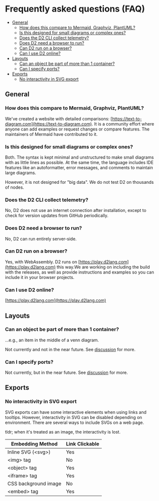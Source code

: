 # Frequently asked questions (FAQ)

* [General](#general)
  + [How does this compare to Mermaid, Graphviz, PlantUML?](#how-does-this-compare-to-mermaid-graphviz-plantuml)
  + [Is this designed for small diagrams or complex ones?](#is-this-designed-for-small-diagrams-or-complex-ones)
  + [Does the D2 CLI collect telemetry?](#does-the-d2-cli-collect-telemetry)
  + [Does D2 need a browser to run?](#does-d2-need-a-browser-to-run)
  + [Can D2 run on a browser?](#can-d2-run-on-a-browser)
  + [Can I use D2 online?](#can-i-use-d2-online)
* [Layouts](#layouts)
  + [Can an object be part of more than 1 container?](#can-an-object-be-part-of-more-than-1-container)
  + [Can I specify ports?](#can-i-specify-ports)
* [Exports](#exports)
  + [No interactivity in SVG export](#no-interactivity-in-svg-export)

## General

### How does this compare to Mermaid, Graphviz, PlantUML?

We've created a website with detailed comparisons:
[https://text-to-diagram.com](https://text-to-diagram.com). It is a community effort where
anyone can add examples or request changes or compare features. The maintainers of Mermaid
have contributed to it.

### Is this designed for small diagrams or complex ones?

Both. The syntax is kept minimal and unstructured to make small diagrams with as little
lines as possible. At the same time, the language includes IDE features like an
autoformatter, error messages, and comments to maintain large diagrams.

However, it is not designed for "big data". We do not test D2 on thousands of nodes.

### Does the D2 CLI collect telemetry?

No, D2 does not use an internet connection after installation, except to check for version
updates from GitHub periodically.

### Does D2 need a browser to run?

No, D2 can run entirely server-side.

### Can D2 run on a browser?

Yes, with WebAssembly. D2 runs on [https://play.d2lang.com](https://play.d2lang.com) this
way.We are working on including the build with the releases, as well as provide
instructions and examples so you can include it in your browser projects.

### Can I use D2 online?

[https://play.d2lang.com](https://play.d2lang.com)

## Layouts

### Can an object be part of more than 1 container?

...e.g., an item in the middle of a venn diagram.

Not currently and not in the near future. See
[discussion](https://github.com/terrastruct/d2/discussions/328) for more.

### Can I specify ports?

Not currently, but in the near future. See
[discussion](https://github.com/terrastruct/d2/discussions/605) for more.

## Exports

### No interactivity in SVG export

SVG exports can have some interactive elements when using links and tooltips. However,
interactivity in SVG can be disabled depending on environment. There are several ways to
include SVGs on a web page.

tldr; when it's treated as an image, the interactivity is lost.

<table>
  <thead>
    <tr>
      <th>Embedding Method</th>
      <th>Link Clickable</th>
    </tr>
  </thead>
  <tbody>
    <tr>
      <td>Inline SVG (&lt;svg&gt;)</td>
      <td>Yes</td>
    </tr>
    <tr>
      <td>&lt;img&gt; tag</td>
      <td>No</td>
    </tr>
    <tr>
      <td>&lt;object&gt; tag</td>
      <td>Yes</td>
    </tr>
    <tr>
      <td>&lt;iframe&gt; tag</td>
      <td>Yes</td>
    </tr>
    <tr>
      <td>CSS background image</td>
      <td>No</td>
    </tr>
    <tr>
      <td>&lt;embed&gt; tag</td>
      <td>Yes</td>
    </tr>
  </tbody>
</table>

